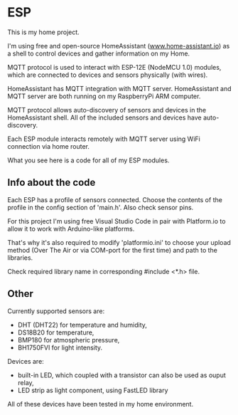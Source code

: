 # ESP

This is my home project.

I'm using free and open-source HomeAssistant (www.home-assistant.io) as a shell to control devices and gather information on my Home. 

MQTT protocol is used to interact with ESP-12E (NodeMCU 1.0) modules, which are connected to devices and sensors physically (with wires).

HomeAssistant has MQTT integration with MQTT server. HomeAssistant and MQTT server are both running on my RaspberryPi ARM computer.

MQTT protocol allows auto-discovery of sensors and devices in the HomeAssistant shell. All of the included sensors and devices have auto-discovery.

Each ESP module interacts remotely with MQTT server using WiFi connection via home router.

What you see here is a code for all of my ESP modules.


## Info about the code

Each ESP has a profile of sensors connected. Choose the contents of the profile in the config section of 'main.h'. Also check sensor pins.

For this project I'm using free Visual Studio Code in pair with Platform.io to allow it to work with Arduino-like platforms.

That's why it's also required to modify 'platformio.ini' to choose your upload method (Over The Air or via COM-port for the first time) and path to the libraries.

Check required library name in corresponding #include <*.h> file.


## Other

Currently supported sensors are:
- DHT (DHT22) for temperature and humidity,
- DS18B20 for temperature,
- BMP180 for atmospheric pressure,
- BH1750FVI for light intensity.

Devices are:
- built-in LED, which coupled with a transistor can also be used as ouput relay,
- LED strip as light component, using FastLED library

All of these devices have been tested in my home environment.
